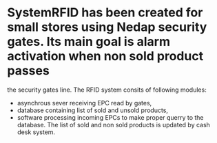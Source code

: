 # SystemRFID has been created for small stores using Nedap security gates. Its main goal is alarm activation when non sold product passes 
the security gates line. The RFID system consits of following modules:
- asynchrous sever receiving EPC read by gates,
- database containing list of sold and unsold products,
- software processing incoming EPCs to make proper querry to the database.
The list of sold and non sold products is updated by cash desk system.
